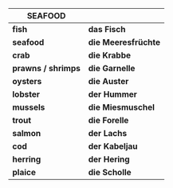 

| **SEAFOOD**          |                       |
| -------------------- | --------------------- |
| **fish**             | **das Fisch**         |
| **seafood**          | **die Meeresfrüchte** |
| **crab**             | **die Krabbe**        |
| **prawns / shrimps** | **die Garnelle**      |
| **oysters**          | **die Auster**        |
| **lobster**          | **der Hummer**        |
| **mussels**          | **die Miesmuschel**   |
| **trout**            | **die Forelle**       |
| **salmon**           | **der Lachs**         |
| **cod**              | **der Kabeljau**      |
| **herring**          | **der Hering**        |
| **plaice**           | **die Scholle**       |